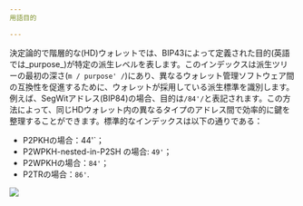 ```yaml
---
用語目的

---
```

決定論的で階層的な(HD)ウォレットでは、BIP43によって定義された目的(英語では_purpose_)が特定の派生レベルを表します。このインデックスは派生ツリーの最初の深さ(`m / purpose' /`)にあり、異なるウォレット管理ソフトウェア間の互換性を促進するために、ウォレットが採用している派生標準を識別します。例えば、SegWitアドレス(BIP84)の場合、目的は`/84'/`と表記されます。この方法によって、同じHDウォレット内の異なるタイプのアドレス間で効率的に鍵を整理することができます。標準的なインデックスは以下の通りである：


- P2PKHの場合：44'`；
- P2WPKH-nested-in-P2SH の場合: `49'`；
- P2WPKHの場合：`84'`；
- P2TRの場合：`86'`.

![](../../dictionnaire/assets/20.webp)